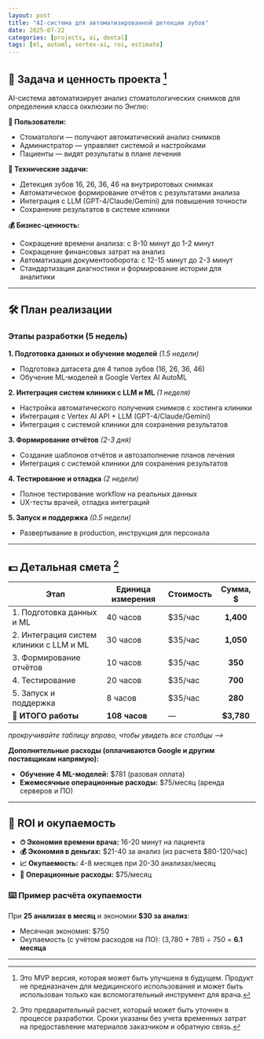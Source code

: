 ```yaml
---
layout: post
title: "AI-система для автоматизированной детекции зубов"
date: 2025-07-22
categories: [projects, ai, dental]
tags: [ml, automl, vertex-ai, roi, estimate]
---
```

 

## 🎯 Задача и ценность проекта [^1]

AI-система автоматизирует анализ стоматологических снимков для определения класса окклюзии по Энглю:

**👥 Пользователи:**
- Стоматологи — получают автоматический анализ снимков
- Администратор — управляет системой и настройками  
- Пациенты — видят результаты в плане лечения

**🔧 Технические задачи:**
- Детекция зубов 16, 26, 36, 46 на внутриротовых снимках
- Автоматическое формирование отчётов с результатами анализа
- Интеграция с LLM (GPT-4/Claude/Gemini) для повышения точности
- Сохранение результатов в системе клиники

**💰 Бизнес-ценность:**
- Сокращение времени анализа: с 8-10 минут до 1-2 минут
- Сокращение финансовых затрат на анализ
- Автоматизация документооборота: с 12-15 минут до 2-3 минут  
- Стандартизация диагностики и формирование истории для аналитики

---

## 🛠 План реализации

### Этапы разработки (5 недель)

**1. Подготовка данных и обучение моделей** *(1.5 недели)*
- Подготовка датасета для 4 типов зубов (16, 26, 36, 46)
- Обучение ML-моделей в Google Vertex AI AutoML

**2. Интеграция систем клиники с LLM и ML** *(1 неделя)*
- Настройка автоматического получения снимков с хостинга клиники
- Интеграция с Vertex AI API + LLM (GPT-4/Claude/Gemini)
- Интеграция с системой клиники для сохранения результатов

**3. Формирование отчётов** *(2-3 дня)*
- Создание шаблонов отчётов и автозаполнение планов лечения
- Интеграция с системой клиники для сохранения результатов

**4. Тестирование и отладка** *(2 недели)*
- Полное тестирование workflow на реальных данных
- UX-тесты врачей, отладка интеграций

**5. Запуск и поддержка** *(0.5 недели)*
- Развертывание в production, инструкция для персонала

---

## 💵 Детальная смета [^2]


| Этап | Единица измерения | Стоимость | Сумма, $ |
|------|-------------------|-----------|:--------:|
| 1. Подготовка данных и ML | 40 часов | $35/час | **1,400** |
| 2. Интеграция систем клиники с LLM и ML | 30 часов | $35/час | **1,050** |
| 3. Формирование отчётов | 10 часов | $35/час | **350** |
| 4. Тестирование | 20 часов | $35/час | **700** |
| 5. Запуск и поддержка | 8 часов | $35/час | **280** |
| **🎯 ИТОГО работы** | **108 часов** | — | **$3,780** |

*прокручивайте таблицу вправо, чтобы увидеть все столбцы –>*


**Дополнительные расходы (оплачиваются Google и другим поставщикам напрямую):**
- **Обучение 4 ML-моделей:** $781 (разовая оплата)
- **Ежемесячные операционные расходы:** $75/месяц (аренда серверов и ПО)


---

## 💎 ROI и окупаемость

- **⏱ Экономия времени врача:** 16-20 минут на пациента  
- **💰 Экономия в деньгах:** $21-40 за анализ  (из расчета $80-120/час)
- **📈 Окупаемость:** 4-8 месяцев при 20-30 анализах/месяц  
- **🔄 Операционные расходы:** $75/месяц

### ⌨️ Пример расчёта окупаемости

При **25 анализах в месяц** и экономии **$30 за анализ**:
- Месячная экономия: $750
- Окупаемость (с учётом расходов на ПО): (3,780 + 781) ÷ 750 = **6.1 месяца**

---


[^1]: Это MVP версия, которая может быть улучшена в будущем. Продукт не предназначен для медицинского использования и может быть использован только как вспомогательный инструмент для врача.

[^2]: Это предварительный расчет, который может быть уточнен в процессе разработки. Сроки указаны без учета временных затрат на предоставление материалов заказчиком и обратную связь. 